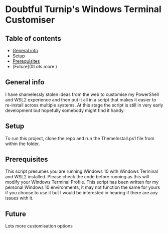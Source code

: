 # Doubtful Turnip's Windows Terminal Customiser

## Table of contents
* [General info](#general-info)
* [Setup](#setup)
* [Prerequisites](#Prerequisites)
* [Future](#Lots more )

## General info
I have shamelessly stolen ideas from the web to customise my PowerShell and WSL2 experience and then put it all in a script that makes it easier to re-install across multiple systems.
At this stage the script is still in very early development but hopefully somebody might find it handy.


## Setup
To run this project, clone the repo and run the ThemeInstall.ps1 file from within the folder.


## Prerequisites
This script presumes you are running Windows 10 with Windows Terminal and WSL2 installed.
Please check the code before running as this will modify your Windows Terminal Profile.
This script has been written for my personal Windows 10 environments, it may not function the same for yours if you choose to use it but I would be interested in hearing if there are any issues with it.


## Future
Lots more customisation options